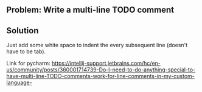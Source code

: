 ## Problem: Write a multi-line TODO comment

## Solution

Just add some white space to indent the every subsequent line (doesn't have to be tab).

Link for pycharm: <https://intellij-support.jetbrains.com/hc/en-us/community/posts/360001714739-Do-I-need-to-do-anything-special-to-have-multi-line-TODO-comments-work-for-line-comments-in-my-custom-language->
